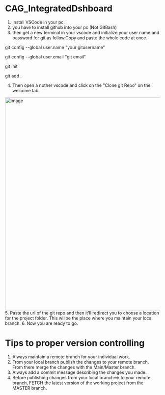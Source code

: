 # CAG_IntegratedDshboard

1. Install VSCode in your pc.
2. you have to install github into your pc (Not GitBash)
3. then get a new terminal in your vscode and initialize your user name and password for git as follow.Copy and paste the whole code at once.
   
git config --global user.name "your gitusername"

git config --global user.email "git email"

git init

git add .

4. Then open a nother vscode and click on the "Clone git Repo" on the welcome tab.
<img width="749" height="694" alt="image" src="https://github.com/user-attachments/assets/e5ac544e-37f2-4c83-84ed-2f4d1faee8b7" />
5. Paste the url of the git repo and then it'll redirect you to choose a location for the project folder. This willbe the place where you maintain your local branch.
6. Now you are ready to go.


# Tips to proper version controlling

1. Always maintain a remote branch for your individual work.
2. From your local branch publish the changes to your remote branch, From there merge the changes with the Main/Master branch.
3. Always add a commit message describing the changes you made.
4. Before publishing changes from your local branch==> to your remote branch, FETCH the latest version of the working project from the MASTER branch.
